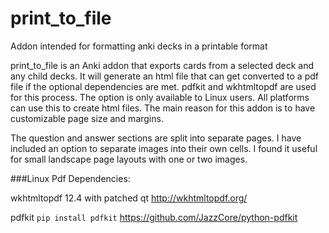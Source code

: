 # print_to_file
Addon intended for formatting anki decks in a printable format

print_to_file is an Anki addon that exports cards from a selected deck
and any child decks. It will generate an html file that can get
converted to a pdf file if the optional dependencies are met. pdfkit and
wkhtmltopdf are used for this process. The option is only available to
Linux users. All platforms can use this to create html files. The main
reason for this addon is to have customizable page size and margins.

The question and answer sections are split into separate pages. I have
included an option to separate images into their own cells. I found it
useful for small landscape page layouts with one or two images.

###Linux Pdf Dependencies:

wkhtmltopdf 12.4 with patched qt http://wkhtmltopdf.org/

pdfkit `pip install pdfkit` https://github.com/JazzCore/python-pdfkit
